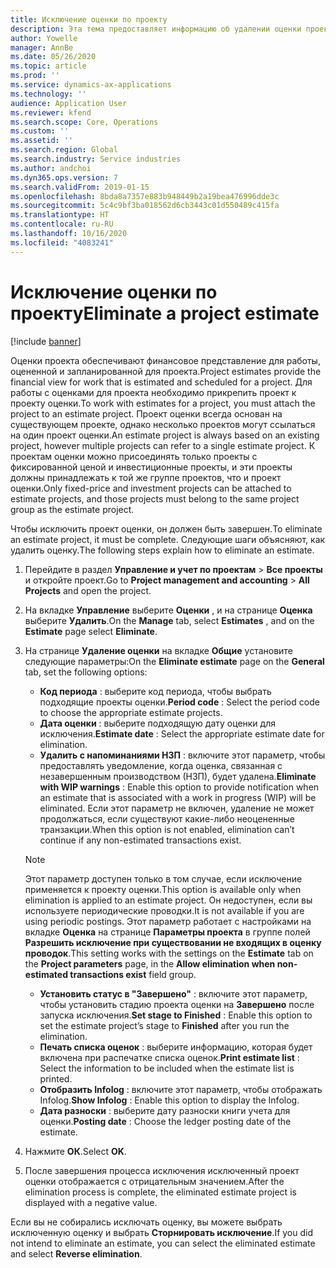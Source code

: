 ```yaml
---
title: Исключение оценки по проекту
description: Эта тема предоставляет информацию об удалении оценки проекта после его завершения.
author: Yowelle
manager: AnnBe
ms.date: 05/26/2020
ms.topic: article
ms.prod: ''
ms.service: dynamics-ax-applications
ms.technology: ''
audience: Application User
ms.reviewer: kfend
ms.search.scope: Core, Operations
ms.custom: ''
ms.assetid: ''
ms.search.region: Global
ms.search.industry: Service industries
ms.author: andchoi
ms.dyn365.ops.version: 7
ms.search.validFrom: 2019-01-15
ms.openlocfilehash: 8bda8a7357e883b948449b2a19bea476996dde3c
ms.sourcegitcommit: 5c4c9bf3ba018562d6cb3443c01d550489c415fa
ms.translationtype: HT
ms.contentlocale: ru-RU
ms.lasthandoff: 10/16/2020
ms.locfileid: "4083241"
---
```

# <a name="eliminate-a-project-estimate"></a><span data-ttu-id="c292a-103">Исключение оценки по проекту</span><span class="sxs-lookup"><span data-stu-id="c292a-103">Eliminate a project estimate</span></span>

[!include [banner](../includes/banner.md)]

<span data-ttu-id="c292a-104">Оценки проекта обеспечивают финансовое представление для работы, оцененной и запланированной для проекта.</span><span class="sxs-lookup"><span data-stu-id="c292a-104">Project estimates provide the financial view for work that is estimated and scheduled for a project.</span></span> <span data-ttu-id="c292a-105">Для работы с оценками для проекта необходимо прикрепить проект к проекту оценки.</span><span class="sxs-lookup"><span data-stu-id="c292a-105">To work with estimates for a project, you must attach the project to an estimate project.</span></span> <span data-ttu-id="c292a-106">Проект оценки всегда основан на существующем проекте, однако несколько проектов могут ссылаться на один проект оценки.</span><span class="sxs-lookup"><span data-stu-id="c292a-106">An estimate project is always based on an existing project, however multiple projects can refer to a single estimate project.</span></span> <span data-ttu-id="c292a-107">К проектам оценки можно присоединять только проекты с фиксированной ценой и инвестиционные проекты, и эти проекты должны принадлежать к той же группе проектов, что и проект оценки.</span><span class="sxs-lookup"><span data-stu-id="c292a-107">Only fixed-price and investment projects can be attached to estimate projects, and those projects must belong to the same project group as the estimate project.</span></span>

<span data-ttu-id="c292a-108">Чтобы исключить проект оценки, он должен быть завершен.</span><span class="sxs-lookup"><span data-stu-id="c292a-108">To eliminate an estimate project, it must be complete.</span></span> <span data-ttu-id="c292a-109">Следующие шаги объясняют, как удалить оценку.</span><span class="sxs-lookup"><span data-stu-id="c292a-109">The following steps explain how to eliminate an estimate.</span></span>

1. <span data-ttu-id="c292a-110">Перейдите в раздел **Управление и учет по проектам** > **Все проекты** и откройте проект.</span><span class="sxs-lookup"><span data-stu-id="c292a-110">Go to **Project management and accounting** > **All Projects** and open the project.</span></span> 
2. <span data-ttu-id="c292a-111">На вкладке **Управление** выберите **Оценки** , и на странице **Оценка** выберите **Удалить**.</span><span class="sxs-lookup"><span data-stu-id="c292a-111">On the **Manage** tab, select **Estimates** , and on the **Estimate** page select **Eliminate**.</span></span>
3. <span data-ttu-id="c292a-112">На странице **Удаление оценки** на вкладке **Общие** установите следующие параметры:</span><span class="sxs-lookup"><span data-stu-id="c292a-112">On the **Eliminate estimate** page on the **General** tab, set the following options:</span></span>

   - <span data-ttu-id="c292a-113">**Код периода** : выберите код периода, чтобы выбрать подходящие проекты оценки.</span><span class="sxs-lookup"><span data-stu-id="c292a-113">**Period code** : Select the period code to choose the appropriate estimate projects.</span></span> 
   - <span data-ttu-id="c292a-114">**Дата оценки** : выберите подходящую дату оценки для исключения.</span><span class="sxs-lookup"><span data-stu-id="c292a-114">**Estimate date** : Select the appropriate estimate date for elimination.</span></span>
   - <span data-ttu-id="c292a-115">**Удалить с напоминаниями НЗП** : включите этот параметр, чтобы предоставлять уведомление, когда оценка, связанная с незавершенным производством (НЗП), будет удалена.</span><span class="sxs-lookup"><span data-stu-id="c292a-115">**Eliminate with WIP warnings** : Enable this option to provide notification when an estimate that is associated with a work in progress (WIP) will be eliminated.</span></span> <span data-ttu-id="c292a-116">Если этот параметр не включен, удаление не может продолжаться, если существуют какие-либо неоцененные транзакции.</span><span class="sxs-lookup"><span data-stu-id="c292a-116">When this option is not enabled, elimination can’t continue if any non-estimated transactions exist.</span></span> 
   > [!NOTE]
   > <span data-ttu-id="c292a-117">Этот параметр доступен только в том случае, если исключение применяется к проекту оценки.</span><span class="sxs-lookup"><span data-stu-id="c292a-117">This option is available only when elimination is applied to an estimate project.</span></span> <span data-ttu-id="c292a-118">Он недоступен, если вы используете периодические проводки.</span><span class="sxs-lookup"><span data-stu-id="c292a-118">It is not available if you are using periodic postings.</span></span> <span data-ttu-id="c292a-119">Этот параметр работает с настройками на вкладке **Оценка** на странице **Параметры проекта** в группе полей **Разрешить исключение при существовании не входящих в оценку проводок**.</span><span class="sxs-lookup"><span data-stu-id="c292a-119">This setting works with the settings on the **Estimate** tab on the **Project parameters** page, in the **Allow elimination when non-estimated transactions exist** field group.</span></span>
   - <span data-ttu-id="c292a-120">**Установить статус в "Завершено"** : включите этот параметр, чтобы установить стадию проекта оценки на **Завершено** после запуска исключения.</span><span class="sxs-lookup"><span data-stu-id="c292a-120">**Set stage to Finished** : Enable this option to set the estimate project’s stage to **Finished** after you run the elimination.</span></span>
   - <span data-ttu-id="c292a-121">**Печать списка оценок** : выберите информацию, которая будет включена при распечатке списка оценок.</span><span class="sxs-lookup"><span data-stu-id="c292a-121">**Print estimate list** : Select the information to be included when the estimate list is printed.</span></span>
   - <span data-ttu-id="c292a-122">**Отобразить Infolog** : включите этот параметр, чтобы отображать Infolog.</span><span class="sxs-lookup"><span data-stu-id="c292a-122">**Show Infolog** : Enable this option to display the Infolog.</span></span>
   - <span data-ttu-id="c292a-123">**Дата разноски** : выберите дату разноски книги учета для оценки.</span><span class="sxs-lookup"><span data-stu-id="c292a-123">**Posting date** : Choose the ledger posting date of the estimate.</span></span>

4.  <span data-ttu-id="c292a-124">Нажмите **ОК**.</span><span class="sxs-lookup"><span data-stu-id="c292a-124">Select **OK**.</span></span>
5. <span data-ttu-id="c292a-125">После завершения процесса исключения исключенный проект оценки отображается с отрицательным значением.</span><span class="sxs-lookup"><span data-stu-id="c292a-125">After the elimination process is complete, the eliminated estimate project is displayed with a negative value.</span></span> 

<span data-ttu-id="c292a-126">Если вы не собирались исключать оценку, вы можете выбрать исключенную оценку и выбрать **Сторнировать исключение**.</span><span class="sxs-lookup"><span data-stu-id="c292a-126">If you did not intend to eliminate an estimate, you can select the eliminated estimate and select **Reverse elimination**.</span></span>   
